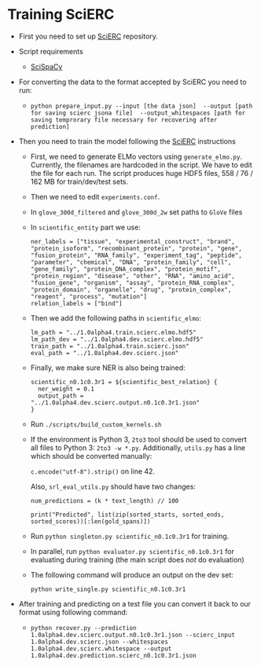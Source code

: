 # Training SciERC

* First you need to set up [SciERC](https://bitbucket.org/luanyi/scierc/src) repository.

* Script requirements
    * [SciSpaCy](https://allenai.github.io/scispacy/)

* For converting the data to the format accepted by SciERC you need to run:
    * `python prepare_input.py --input [the data json] 
    --output [path for saving scierc jsona file] 
    --output_whitespaces [path for saving temprorary file necessary for recovering after prediction]`    

* Then you need to train the model following the [SciERC](https://bitbucket.org/luanyi/scierc/src) instructions
    * First, we need to generate ELMo vectors using `generate_elmo.py`. 
    Currently, the filenames are hardcoded in the script. 
    We have to edit the file for each run. The script produces huge HDF5 files, 
    558 / 76 / 162 MB for train/dev/test sets.
    * Then we need to edit `experiments.conf`. 
    * In `glove_300d_filtered` and `glove_300d_2w` set paths to `GloVe` files
    * In `scientific_entity` part we use:
    
          ner_labels = ["tissue", "experimental_construct", "brand", "protein_isoform", "recombinant_protein", "protein", "gene", "fusion_protein", "RNA_family", "experiment_tag", "peptide", "parameter", "chemical", "DNA", "protein_family", "cell", "gene_family", "protein_DNA_complex", "protein_motif", "protein_region", "disease", "other", "RNA", "amino_acid", "fusion_gene", "organism", "assay", "protein_RNA_complex", "protein_domain", "organelle", "drug", "protein_complex", "reagent", "process", "mutation"]
          relation_labels = ["bind"]
    
    * Then we add the following paths in `scientific_elmo`:

          lm_path = "../1.0alpha4.train.scierc.elmo.hdf5"
          lm_path_dev = "../1.0alpha4.dev.scierc.elmo.hdf5"
          train_path = "../1.0alpha4.train.scierc.json"
          eval_path = "../1.0alpha4.dev.scierc.json"
          
    * Finally, we make sure NER is also being trained:
    
          scientific_n0.1c0.3r1 = ${scientific_best_relation} {
            ner_weight = 0.1
            output_path = "../1.0alpha4.dev.scierc.output.n0.1c0.3r1.json"
          }
    
    * Run `./scripts/build_custom_kernels.sh`
    
    * If the environment is Python 3, `2to3` tool should be used to 
    convert all files to Python 3: `2to3 -w *.py`. 
    Additionally, `utils.py` has a line which should be converted manually:
    
        `c.encode("utf-8").strip()` on line 42.
        
        Also, `srl_eval_utils.py` should have two changes: 
        
        `num_predictions = (k * text_length) // 100`
        
        `print("Predicted", list(zip(sorted_starts, sorted_ends, sorted_scores))[:len(gold_spans)])`
    
    * Run `python singleton.py scientific_n0.1c0.3r1` for training.
    
    * In parallel, run `python evaluator.py scientific_n0.1c0.3r1` for evaluating during training 
    (the main script does *not* do evaluation)
    
    * The following command will produce an output on the dev set:
    
          python write_single.py scientific_n0.1c0.3r1


* After training and predicting on a test file you can convert it back to our format using following command: 
    * `python recover.py --prediction 1.0alpha4.dev.scierc.output.n0.1c0.3r1.json
    --scierc_input 1.0alpha4.dev.scierc.json
    --whitespaces 1.0alpha4.dev.scierc.whitespace
    --output 1.0alpha4.dev.prediction.scierc_n0.1c0.3r1.json`
